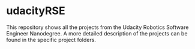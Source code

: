 # udacityRSE
This repository shows all the projects from the Udacity Robotics Software Engineer Nanodegree. A more detailed description of the projects can be found in the specific project folders.
